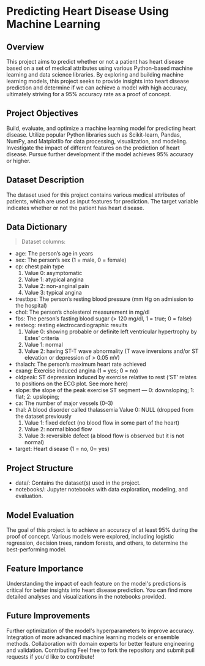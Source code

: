 # Predicting Heart Disease Using Machine Learning

## Overview
This project aims to predict whether or not a patient has heart disease based on a set of medical attributes using various Python-based machine learning and data science libraries. By exploring and building machine learning models, this project seeks to provide insights into heart disease prediction and determine if we can achieve a model with high accuracy, ultimately striving for a 95% accuracy rate as a proof of concept.

## Project Objectives
Build, evaluate, and optimize a machine learning model for predicting heart disease.
Utilize popular Python libraries such as Scikit-learn, Pandas, NumPy, and Matplotlib for data processing, visualization, and modeling.
Investigate the impact of different features on the prediction of heart disease.
Pursue further development if the model achieves 95% accuracy or higher.

## Dataset Description
The dataset used for this project contains various medical attributes of patients, which are used as input features for prediction. The target variable indicates whether or not the patient has heart disease.

## Data Dictionary
> Dataset columns:
* age: The person’s age in years
* sex: The person’s sex (1 = male, 0 = female)
* cp: chest pain type
    1. Value 0: asymptomatic
    2. Value 1: atypical angina
    3. Value 2: non-anginal pain
    4. Value 3: typical angina
* trestbps: The person’s resting blood pressure (mm Hg on admission to the hospital)
* chol: The person’s cholesterol measurement in mg/dl
* fbs: The person’s fasting blood sugar (> 120 mg/dl, 1 = true; 0 = false)
* restecg: resting electrocardiographic results
    1. Value 0: showing probable or definite left ventricular hypertrophy by Estes’ criteria
    2. Value 1: normal
    3. Value 2: having ST-T wave abnormality (T wave inversions and/or ST elevation or depression of > 0.05 mV)
* thalach: The person’s maximum heart rate achieved
* exang: Exercise induced angina (1 = yes; 0 = no)
* oldpeak: ST depression induced by exercise relative to rest (‘ST’ relates to positions on the ECG plot. See more here)
* slope: the slope of the peak exercise ST segment — 0: downsloping; 1: flat; 2: upsloping;
* ca: The number of major vessels (0–3)
* thal: A blood disorder called thalassemia Value 0: NULL (dropped from the dataset previously
    1. Value 1: fixed defect (no blood flow in some part of the heart)
    2. Value 2: normal blood flow
    3. Value 3: reversible defect (a blood flow is observed but it is not normal)
* target: Heart disease (1 = no, 0= yes)


## Project Structure
* data/: Contains the dataset(s) used in the project.
* notebooks/: Jupyter notebooks with data exploration, modeling, and evaluation.

## Model Evaluation
The goal of this project is to achieve an accuracy of at least 95% during the proof of concept. Various models were explored, including logistic regression, decision trees, random forests, and others, to determine the best-performing model.

## Feature Importance
Understanding the impact of each feature on the model's predictions is critical for better insights into heart disease prediction. You can find more detailed analyses and visualizations in the notebooks provided.

## Future Improvements
Further optimization of the model's hyperparameters to improve accuracy.
Integration of more advanced machine learning models or ensemble methods.
Collaboration with domain experts for better feature engineering and validation.
Contributing
Feel free to fork the repository and submit pull requests if you'd like to contribute!
